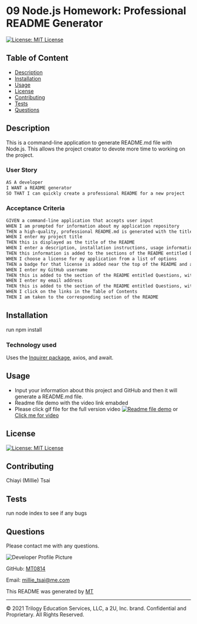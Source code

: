 # 09 Node.js Homework: Professional README Generator

[![License: MIT License](https://img.shields.io/badge/License-MIT%20License-yellow.svg)](https://www.gnu.org/licenses/MIT%20License)

## Table of Content

- [Description](#description)
- [Installation](#installation)
- [Usage](#usage)
- [License](#license)
- [Contributing](#contributing)
- [Tests](#tests)
- [Questions](#questions)

## Description

This is a command-line application to generate README.md file with Node.js. This allows the project creator to devote more time to working on the project.

### User Story

```md
AS A developer
I WANT a README generator
SO THAT I can quickly create a professional README for a new project
```

### Acceptance Criteria

```md
GIVEN a command-line application that accepts user input
WHEN I am prompted for information about my application repository
THEN a high-quality, professional README.md is generated with the title of my project and sections entitled Description, Table of Contents, Installation, Usage, License, Contributing, Tests, and Questions
WHEN I enter my project title
THEN this is displayed as the title of the README
WHEN I enter a description, installation instructions, usage information, contribution guidelines, and test instructions
THEN this information is added to the sections of the README entitled Description, Installation, Usage, Contributing, and Tests
WHEN I choose a license for my application from a list of options
THEN a badge for that license is added near the top of the README and a notice is added to the section of the README entitled License that explains which license the application is covered under
WHEN I enter my GitHub username
THEN this is added to the section of the README entitled Questions, with a link to my GitHub profile
WHEN I enter my email address
THEN this is added to the section of the README entitled Questions, with instructions on how to reach me with additional questions
WHEN I click on the links in the Table of Contents
THEN I am taken to the corresponding section of the README
```

## Installation

run npm install

### Technology used

Uses the [Inquirer package](https://www.npmjs.com/package/inquirer), axios, and await.

## Usage

- Input your information about this project and GitHub and then it will generate a README.md file.
- Readme file demo with the video link emabded
- Please click gif file for the full version video
[![Readme file demo](./assets/readme-video.gif)](https://drive.google.com/file/d/1qCbyxHFyZwjaTVLW84EwQcrsp5_eR3VH/viewC)
or 
[Click me for video](https://drive.google.com/file/d/1qCbyxHFyZwjaTVLW84EwQcrsp5_eR3VH/view)

## License

[![License: MIT License](https://img.shields.io/badge/License-MIT%20License-yellow.svg)](https://www.gnu.org/licenses/MIT%20License)

## Contributing

Chiayi (Millie) Tsai

## Tests

run node index to see if any bugs

## Questions

Please contact me with any questions.

![Developer Profile Picture](https://avatars.githubusercontent.com/u/67602690?v=4)

GitHub: [MT0814](https://github.com/MT0814)

Email: millie_tsai@me.com

This README was generated by [MT](https://github.com/MT0814/Week9-Pro-README-Generator)

---

© 2021 Trilogy Education Services, LLC, a 2U, Inc. brand. Confidential and Proprietary. All Rights Reserved.
